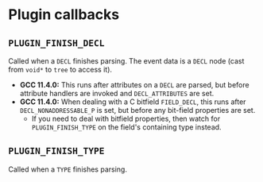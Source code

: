 
# Plugin callbacks

## `PLUGIN_FINISH_DECL`

Called when a `DECL` finishes parsing. The event data is a `DECL` node (cast from `void*` to `tree` to access it).

* **GCC 11.4.0:** This runs after attributes on a `DECL` are parsed, but before attribute handlers are invoked and `DECL_ATTRIBUTES` are set.
* **GCC 11.4.0:** When dealing with a C bitfield `FIELD_DECL`, this runs after `DECL_NONADDRESSABLE_P` is set, but before any bit-field properties are set.
  * If you need to deal with bitfield properties, then watch for `PLUGIN_FINISH_TYPE` on the field's containing type instead.

## `PLUGIN_FINISH_TYPE`

Called when a `TYPE` finishes parsing.